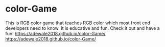 # color-Game
This is RGB color game that teaches RGB color which most front end developers need to know. It is educative and fun. Check it out and have a fun!
 https://adewale2018.github.io/color-Game/ https://adewale2018.github.io/color-Game/
